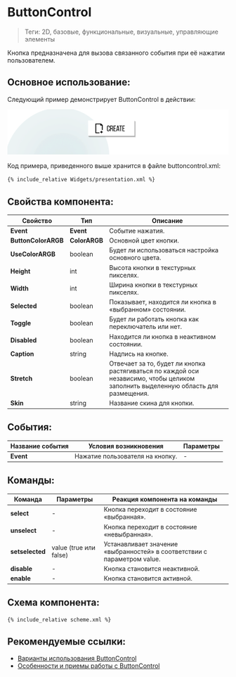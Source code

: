 # ButtonControl
> Теги: 2D, базовые, функциональные, визуальные, управляющие элементы

Кнопка предназначена для вызова связанного события при её нажатии пользователем.

## Основное использование:

Следующий пример демонстрирует ButtonControl в действии:

![ButtonControl](screenshots/presentation.png)

Код примера, приведенного выше хранится в файле buttoncontrol.xml: 

```xml
{% include_relative Widgets/presentation.xml %}
```

## Свойства компонента:

| **Свойство**        | **Тип**       | **Описание**                             |
| ------------------- | ------------- | ---------------------------------------- |
| **Event**           | **Event**     | Событие нажатия.                         |
| **ButtonColorARGB** | **ColorARGB** | Основной цвет кнопки.                    |
| **UseColorARGB**    | boolean       | Будет ли использоваться настройка основного цвета. |
| **Height**          | int           | Высота кнопки в текстурных пикселях.     |
| **Width**           | int           | Ширина кнопки в текстурных пикселях.     |
| **Selected**        | boolean       | Показывает, находится ли кнопка в «выбранном» состоянии. |
| **Toggle**          | boolean       | Будет ли работать кнопка как переключатель или нет. |
| **Disabled**        | boolean       | Находится ли кнопка в неактивном состоянии. |
| **Caption**         | string        | Надпись на кнопке.                       |
| **Stretch**         | boolean       | Отвечает за то, будет ли кнопка растягиваться по каждой оси  независимо, чтобы целиком заполнить выделенную область для размещения. |
| **Skin**            | string        | Название скина для кнопки.               |

## События:

| **Название события** | **Условия возникновения**       | **Параметры** |
| -------------------- | ------------------------------- | ------------- |
| **Event**            | Нажатие пользователя на кнопку. | -             |

## Команды:

| **Команда**     | **Параметры**          | **Реакция компонента на команды**        |
| --------------- | ---------------------- | ---------------------------------------- |
| **select**      | -                      | Кнопка переходит в состояние «выбранная». |
| **unselect**    | -                      | Кнопка переходит в состояние «невыбранная». |
| **setselected** | value (true или false) | Устанавливает значение «выбранностей» в соответствии с параметром value. |
| **disable**     | -                      | Кнопка становится неактивной.            |
| **enable**      | -                      | Кнопка становится активной.              |

## Схема компонента:

```xml
{% include_relative scheme.xml %}
```

## Рекомендуемые ссылки:

* [Варианты использования ButtonControl](Widgets/README.md)
* [Особенности и приемы работы с ButtonControl](README_hints.md)


